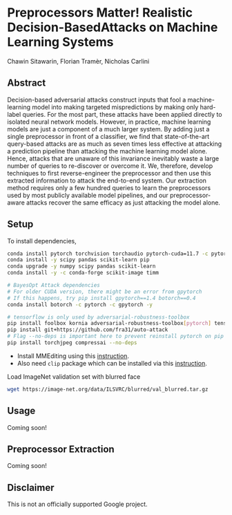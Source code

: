 # Preprocessors Matter! Realistic Decision-BasedAttacks on Machine Learning Systems

Chawin Sitawarin, Florian Tramèr, Nicholas Carlini

## Abstract

Decision-based adversarial attacks construct inputs that fool a machine-learning model into making targeted mispredictions by making only hard-label queries. For the most part, these attacks have been applied directly to isolated neural network models. However, in practice, machine learning models are just a component of a much larger system. By adding just a single preprocessor in front of a classifier, we find that state-of-the-art query-based attacks are as much as seven times less effective at attacking a prediction pipeline than attacking the machine learning model alone. Hence, attacks that are unaware of this invariance inevitably waste a large number of queries to re-discover or overcome it. We, therefore, develop techniques to first reverse-engineer the preprocessor and then use this extracted information to attack the end-to-end system. Our extraction method requires only a few hundred queries to learn the preprocessors used by most publicly available model pipelines, and our preprocessor-aware attacks recover the same efficacy as just attacking the model alone.

## Setup

To install dependencies,

```bash
conda install pytorch torchvision torchaudio pytorch-cuda=11.7 -c pytorch -c nvidia
conda install -y scipy pandas scikit-learn pip
conda upgrade -y numpy scipy pandas scikit-learn
conda install -y -c conda-forge scikit-image timm

# BayesOpt Attack dependencies
# For older CUDA version, there might be an error from gpytorch
# If this happens, try pip install gpytorch==1.4 botorch==0.4
conda install botorch -c pytorch -c gpytorch -y

# tensorflow is only used by adversarial-robustness-toolbox
pip install foolbox kornia adversarial-robustness-toolbox[pytorch] tensorflow
pip install git+https://github.com/fra31/auto-attack
# Flag --no-deps is important here to prevent reinstall pytorch on pip
pip install torchjpeg compressai --no-deps
```

- Install MMEditing using this [instruction](https://mmediting.readthedocs.io/en/dev-1.x/get_started/install.html#best-practices).
- Also need `clip` package which can be installed via this [instruction](https://github.com/openai/CLIP#usage).

Load ImageNet validation set with blurred face

```bash
wget https://image-net.org/data/ILSVRC/blurred/val_blurred.tar.gz
```

## Usage

Coming soon!

## Preprocessor Extraction

Coming soon!

## Disclaimer

This is not an officially supported Google project.
